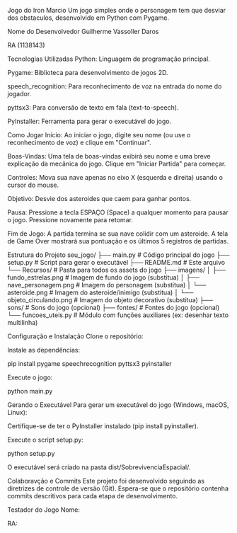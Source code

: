 Jogo do Iron Marcio
Um jogo simples onde o personagem tem que desviar dos obstaculos, desenvolvido em Python com Pygame.

Nome do Desenvolvedor 
Guilherme Vassoller Daros

RA (1138143)

Tecnologias Utilizadas
Python: Linguagem de programação principal.

Pygame: Biblioteca para desenvolvimento de jogos 2D.

speech_recognition: Para reconhecimento de voz na entrada do nome do jogador.

pyttsx3: Para conversão de texto em fala (text-to-speech).

PyInstaller: Ferramenta para gerar o executável do jogo.

Como Jogar
Início: Ao iniciar o jogo, digite seu nome (ou use o reconhecimento de voz) e clique em "Continuar".

Boas-Vindas: Uma tela de boas-vindas exibirá seu nome e uma breve explicação da mecânica do jogo. Clique em "Iniciar Partida" para começar.

Controles: Mova sua nave apenas no eixo X (esquerda e direita) usando o cursor do mouse.

Objetivo: Desvie dos asteroides que caem para ganhar pontos.

Pausa: Pressione a tecla ESPAÇO (Space) a qualquer momento para pausar o jogo. Pressione novamente para retomar.

Fim de Jogo: A partida termina se sua nave colidir com um asteroide. A tela de Game Over mostrará sua pontuação e os últimos 5 registros de partidas.

Estrutura do Projeto
seu_jogo/
├── main.py                     # Código principal do jogo
├── setup.py                    # Script para gerar o executável
├── README.md                   # Este arquivo
└── Recursos/                   # Pasta para todos os assets do jogo
    ├── imagens/
    │   ├── fundo_estrelas.png  # Imagem de fundo do jogo (substitua)
    │   ├── nave_personagem.png # Imagem do personagem (substitua)
    │   └── asteroide.png       # Imagem do asteroide/inimigo (substitua)
    │   └── objeto_circulando.png # Imagem do objeto decorativo (substitua)
    ├── sons/                   # Sons do jogo (opcional)
    ├── fontes/                 # Fontes do jogo (opcional)
    └── funcoes_uteis.py        # Módulo com funções auxiliares (ex: desenhar texto multilinha)

Configuração e Instalação
Clone o repositório:


Instale as dependências:

pip install pygame speechrecognition pyttsx3 pyinstaller

Execute o jogo:

python main.py

Gerando o Executável
Para gerar um executável do jogo (Windows, macOS, Linux):

Certifique-se de ter o PyInstaller instalado (pip install pyinstaller).

Execute o script setup.py:

python setup.py

O executável será criado na pasta dist/SobrevivenciaEspacial/.

Colaboravção e Commits
Este projeto foi desenvolvido seguindo as diretrizes de controle de versão (Git). Espera-se que o repositório contenha commits descritivos para cada etapa de desenvolvimento.


Testador do Jogo
Nome: 

RA: 
